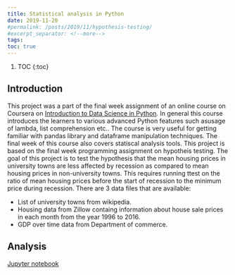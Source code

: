 ```yaml
---
title: Statistical analysis in Python
date: 2019-11-20
#permalink: /posts/2019/11/hypothesis-testing/
#excerpt_separator: <!--more-->
tags:
toc: true
---
```



1. TOC
{:toc}

## Introduction

This project was a part of the final week assignment of an online course on Coursera on [Introduction to Data Science in Python](https://www.coursera.org/learn/python-data-analysis/). In general this course introduces the learners to various advanced Python features such asusage of lambda, list comprehension etc.. The course is very useful for getting familiar with pandas library and dataframe manipulation techniques. The final week of this course also covers statiscal analysis tools. This project is based on the final week programming assignment on hypotheis testing. The goal of this project is to test the hypothesis that the mean housing prices in university towns are less affected by recession as compared to mean housing prices in non-university towns. This requires running ttest on the ratio of mean housing prices before the start of recession to the minimum price during recession. 
There are 3 data files that are available:
  * List of university towns from wikipedia.
  * Housing data from Zillow containg information about house sale prices in each month from the year 1996 to 2016.
  * GDP over time data from Department of commerce.

## Analysis

[Jupyter notebook](https://nbviewer.jupyter.org/github/shivangiphy/Hypothesis_testing_Python_DataScience/blob/master/week4/Statistical%20Analysis%20%28Housing%20data%29.ipynb)
